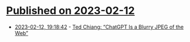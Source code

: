 # [Published on 2023-02-12](index.md)

* [2023-02-12, 19:18:42](https://news.ycombinator.com/item?id=34765873) - [Ted Chiang: “ChatGPT Is a Blurry JPEG of the Web”](https://kottke.org/23/02/ted-chiang-chatgpt-is-a-blurry-jpeg-of-the-web)
